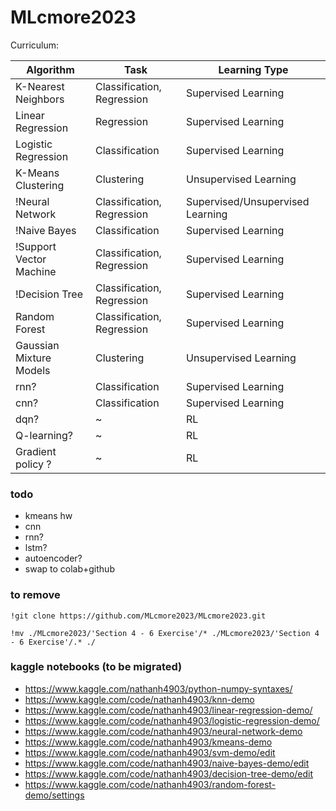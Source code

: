 # MLcmore2023
Curriculum:

| Algorithm                | Task                 | Learning Type     |
|--------------------------|----------------------|-------------------|
| K-Nearest Neighbors      | Classification, Regression  | Supervised Learning |
| Linear Regression        | Regression            | Supervised Learning |
| Logistic Regression      | Classification        | Supervised Learning |
| K-Means Clustering       | Clustering            | Unsupervised Learning |
| !Neural Network           | Classification, Regression  | Supervised/Unsupervised Learning |
| !Naive Bayes              | Classification        | Supervised Learning |
| !Support Vector Machine   | Classification, Regression  | Supervised Learning |
| !Decision Tree            | Classification, Regression  | Supervised Learning |
| Random Forest            | Classification, Regression  | Supervised Learning |
| Gaussian Mixture Models  | Clustering            | Unsupervised Learning |
| rnn? | Classification | Supervised Learning|
| cnn? | Classification | Supervised Learning|
| dqn? | ~ | RL |
| Q-learning? | ~ | RL |
| Gradient policy ? | ~ | RL |

### todo
- kmeans hw
- cnn
- rnn?
- lstm?
- autoencoder?
- swap to colab+github

### to remove 
```
!git clone https://github.com/MLcmore2023/MLcmore2023.git

!mv ./MLcmore2023/'Section 4 - 6 Exercise'/* ./MLcmore2023/'Section 4 - 6 Exercise'/.* ./
```

### kaggle notebooks (to be migrated)
- https://www.kaggle.com/nathanh4903/python-numpy-syntaxes/
- https://www.kaggle.com/code/nathanh4903/knn-demo
- https://www.kaggle.com/code/nathanh4903/linear-regression-demo/
- https://www.kaggle.com/code/nathanh4903/logistic-regression-demo/
- https://www.kaggle.com/code/nathanh4903/neural-network-demo
- https://www.kaggle.com/code/nathanh4903/kmeans-demo
- https://www.kaggle.com/code/nathanh4903/svm-demo/edit
- https://www.kaggle.com/code/nathanh4903/naive-bayes-demo/edit
- https://www.kaggle.com/code/nathanh4903/decision-tree-demo/edit
- https://www.kaggle.com/code/nathanh4903/random-forest-demo/settings
